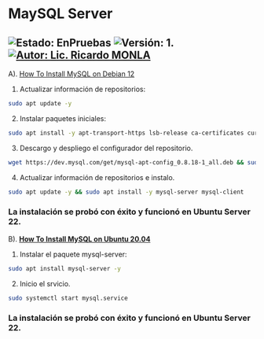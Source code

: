 # MaySQL Server

![Estado: EnPruebas](https://img.shields.io/badge/Estado-EnPruebas-brightgreen)
![Versión: 1.](https://img.shields.io/badge/Versión-1.1-blue)
[![Autor: Lic. Ricardo MONLA](https://img.shields.io/badge/Autor-Lic.%20Ricardo%20MONLA-orange)](mailto:rmonla@frlr.utn.edu.ar)
--------------  

A). [ How To Install MySQL on Debian 12 ](https://idroot.us/install-mysql-debian-12/)

  1. Actualizar información de repositorios:
~~~bash
sudo apt update -y
~~~
  2. Instalar paquetes iniciales:
~~~bash
sudo apt install -y apt-transport-https lsb-release ca-certificates curl dirmngr gnupg lsb-release wget
~~~
  3. Descargo y despliego el configurador del repositorio.
~~~bash
wget https://dev.mysql.com/get/mysql-apt-config_0.8.18-1_all.deb && sudo dpkg -i mysql-apt-config_0.8.18-1_all.deb
~~~
  4. Actualizar información de repositorios e instalo.
~~~bash
sudo apt update -y && sudo apt install -y mysql-server mysql-client
~~~

### La instalación se probó con éxito y funcionó en Ubuntu Server 22.




B). [**How To Install MySQL on Ubuntu 20.04**](https://www.devart.com/dbforge/mysql/how-to-install-mysql-on-ubuntu/](https://www.digitalocean.com/community/tutorials/how-to-install-mysql-on-ubuntu-20-04))

  1. Instalar el paquete mysql-server:
~~~bash
sudo apt install mysql-server -y
~~~
  2. Inicio el srvicio.
~~~bash
sudo systemctl start mysql.service
~~~

### La instalación se probó con éxito y funcionó en Ubuntu Server 22.
